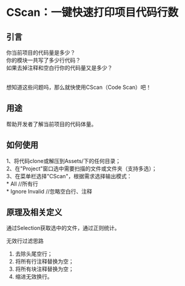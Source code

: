 # CScan：一键快速打印项目代码行数

## 引言
你当前项目的代码量是多少？<br>
你的模块一共写了多少行代码？<br>
如果去掉注释和空白行你的代码量又是多少？<br><br>

想知道这些问题吗，那么就快使用CScan（Code Scan）吧！<br>


## 用途
帮助开发者了解当前项目的代码体量。<br>


## 如何使用
1、将代码clone或解压到Assets/下的任何目录；<br>
2、在"Project"窗口选中需要扫描的文件或文件夹（支持多选）；<br>
3、在菜单栏选择"CScan"，根据需求选择输出模式：<br>
	* All //所有行<br>
	* Ignore Invalid //忽略空白行、注释<br>

## 原理及相关定义
通过Selection获取选中的文件，通过正则统计。<br>

无效行过滤思路<br>
1. 去除头尾空行；<br>
2. 将所有行注释替换为空；<br>
3. 将所有块注释替换为空；<br>
4. 缩进无效换行。<br>



